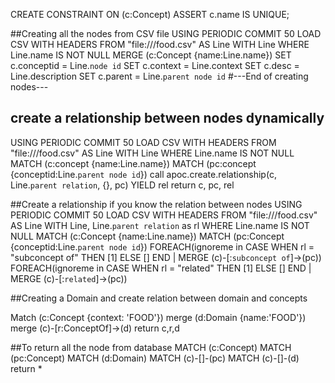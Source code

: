 CREATE CONSTRAINT ON (c:Concept) ASSERT c.name IS UNIQUE;

##Creating all the nodes from CSV file
USING PERIODIC COMMIT 50
LOAD CSV WITH HEADERS FROM "file:///food.csv" AS Line
WITH Line
WHERE Line.name IS NOT NULL
MERGE (c:Concept {name:Line.name})
SET c.conceptid = Line.`node id`
SET c.context = Line.context
SET c.desc = Line.description
SET c.parent = Line.`parent node id`
#---End of creating nodes---

## create a relationship between nodes dynamically

USING PERIODIC COMMIT 50
LOAD CSV WITH HEADERS FROM "file:///food.csv" AS Line
WITH Line
WHERE Line.name IS NOT NULL
MATCH (c:concept {name:Line.name})
MATCH (pc:concept {conceptid:Line.`parent node id`})
call apoc.create.relationship(c, Line.`parent relation`, {}, pc) YIELD rel
return c, pc, rel
 
##Create a relationship if you know the relation between nodes
USING PERIODIC COMMIT 50
LOAD CSV WITH HEADERS FROM "file:///food.csv" AS Line
WITH Line, Line.`parent relation` as rl
WHERE Line.name IS NOT NULL
MATCH (c:Concept {name:Line.name})
MATCH (pc:Concept {conceptid:Line.`parent node id`})
FOREACH(ignoreme in CASE WHEN rl = "subconcept of" THEN [1] ELSE [] END | MERGE (c)-[:`subconcept of`]->(pc))
FOREACH(ignoreme in CASE WHEN rl = "related" THEN [1] ELSE [] END | MERGE (c)-[:`related`]->(pc))

##Creating a Domain and create relation between domain and concepts

Match (c:Concept {context: 'FOOD'}) merge (d:Domain {name:'FOOD'}) merge (c)-[r:ConceptOf]->(d) return c,r,d

##To return all the node from database
MATCH (c:Concept)
MATCH (pc:Concept)
MATCH (d:Domain)
MATCH (c)-[]-(pc)
MATCH (c)-[]-(d)
return *